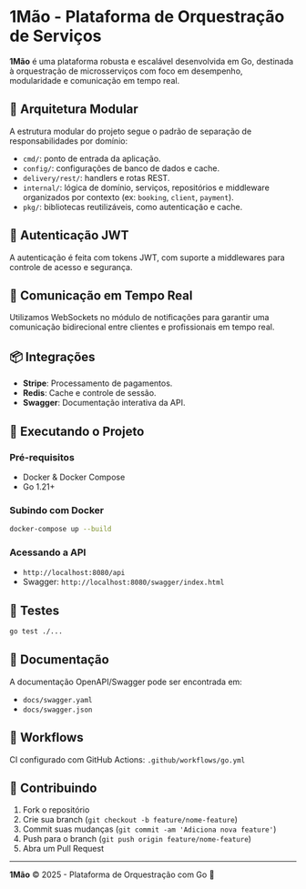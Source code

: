 # 1Mão - Plataforma de Orquestração de Serviços

**1Mão** é uma plataforma robusta e escalável desenvolvida em Go, destinada à orquestração de microsserviços com foco em desempenho, modularidade e comunicação em tempo real.

## 🧩 Arquitetura Modular

A estrutura modular do projeto segue o padrão de separação de responsabilidades por domínio:

- `cmd/`: ponto de entrada da aplicação.
- `config/`: configurações de banco de dados e cache.
- `delivery/rest/`: handlers e rotas REST.
- `internal/`: lógica de domínio, serviços, repositórios e middleware organizados por contexto (ex: `booking`, `client`, `payment`).
- `pkg/`: bibliotecas reutilizáveis, como autenticação e cache.

## 🔐 Autenticação JWT

A autenticação é feita com tokens JWT, com suporte a middlewares para controle de acesso e segurança.

## 🔄 Comunicação em Tempo Real

Utilizamos WebSockets no módulo de notificações para garantir uma comunicação bidirecional entre clientes e profissionais em tempo real.

## 📦 Integrações

- **Stripe**: Processamento de pagamentos.
- **Redis**: Cache e controle de sessão.
- **Swagger**: Documentação interativa da API.

## 🚀 Executando o Projeto

### Pré-requisitos

- Docker & Docker Compose
- Go 1.21+

### Subindo com Docker

```bash
docker-compose up --build
```

### Acessando a API

- `http://localhost:8080/api`
- Swagger: `http://localhost:8080/swagger/index.html`

## 🧪 Testes

```bash
go test ./...
```

## 📁 Documentação

A documentação OpenAPI/Swagger pode ser encontrada em:

- `docs/swagger.yaml`
- `docs/swagger.json`

## 📂 Workflows

CI configurado com GitHub Actions: `.github/workflows/go.yml`

## 🤝 Contribuindo

1. Fork o repositório
2. Crie sua branch (`git checkout -b feature/nome-feature`)
3. Commit suas mudanças (`git commit -am 'Adiciona nova feature'`)
4. Push para o branch (`git push origin feature/nome-feature`)
5. Abra um Pull Request

---

**1Mão** © 2025 - Plataforma de Orquestração com Go 🚀
